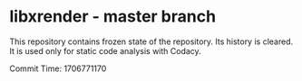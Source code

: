 # libxrender - master branch

This repository contains frozen state of the repository.
Its history is cleared. It is used only for static code
analysis with Codacy.

Commit Time: 1706771170